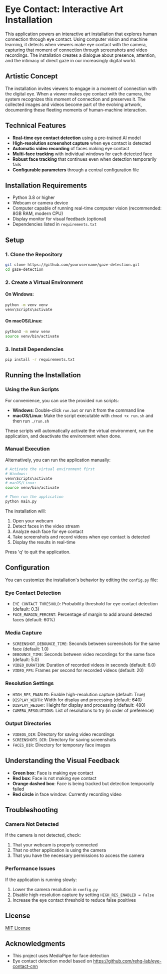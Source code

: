 # Eye Contact: Interactive Art Installation

This application powers an interactive art installation that explores human connection through eye contact. Using computer vision and machine learning, it detects when viewers make eye contact with the camera, capturing that moment of connection through screenshots and video recordings. The installation creates a dialogue about presence, attention, and the intimacy of direct gaze in our increasingly digital world.

## Artistic Concept

The installation invites viewers to engage in a moment of connection with the digital eye. When a viewer makes eye contact with the camera, the system recognizes this moment of connection and preserves it. The collected images and videos become part of the evolving artwork, documenting these fleeting moments of human-machine interaction.

## Technical Features

- **Real-time eye contact detection** using a pre-trained AI model
- **High-resolution screenshot capture** when eye contact is detected
- **Automatic video recording** of faces making eye contact
- **Multi-face tracking** with individual windows for each detected face
- **Robust face tracking** that continues even when detection temporarily fails
- **Configurable parameters** through a central configuration file

## Installation Requirements

- Python 3.8 or higher
- Webcam or camera device
- Computer capable of running real-time computer vision (recommended: 8GB RAM, modern CPU)
- Display monitor for visual feedback (optional)
- Dependencies listed in `requirements.txt`

## Setup

### 1. Clone the Repository

```bash
git clone https://github.com/yourusername/gaze-detection.git
cd gaze-detection
```

### 2. Create a Virtual Environment

#### On Windows:

```bash
python -m venv venv
venv\Scripts\activate
```

#### On macOS/Linux:

```bash
python3 -m venv venv
source venv/bin/activate
```

### 3. Install Dependencies

```bash
pip install -r requirements.txt
```

## Running the Installation

### Using the Run Scripts

For convenience, you can use the provided run scripts:

- **Windows**: Double-click `run.bat` or run it from the command line
- **macOS/Linux**: Make the script executable with `chmod +x run.sh` and then run `./run.sh`

These scripts will automatically activate the virtual environment, run the application, and deactivate the environment when done.

### Manual Execution

Alternatively, you can run the application manually:

```bash
# Activate the virtual environment first
# Windows:
venv\Scripts\activate
# macOS/Linux:
source venv/bin/activate

# Then run the application
python main.py
```

The installation will:
1. Open your webcam
2. Detect faces in the video stream
3. Analyze each face for eye contact
4. Take screenshots and record videos when eye contact is detected
5. Display the results in real-time

Press 'q' to quit the application.



## Configuration

You can customize the installation's behavior by editing the `config.py` file:

### Eye Contact Detection

- `EYE_CONTACT_THRESHOLD`: Probability threshold for eye contact detection (default: 0.3)
- `FACE_MARGIN_PERCENT`: Percentage of margin to add around detected faces (default: 60%)

### Media Capture

- `SCREENSHOT_DEBOUNCE_TIME`: Seconds between screenshots for the same face (default: 1.0)
- `DEBOUNCE_TIME`: Seconds between video recordings for the same face (default: 5.0)
- `VIDEO_DURATION`: Duration of recorded videos in seconds (default: 6.0)
- `VIDEO_FPS`: Frames per second for recorded videos (default: 20)

### Resolution Settings

- `HIGH_RES_ENABLED`: Enable high-resolution capture (default: True)
- `DISPLAY_WIDTH`: Width for display and processing (default: 640)
- `DISPLAY_HEIGHT`: Height for display and processing (default: 480)
- `CAMERA_RESOLUTIONS`: List of resolutions to try (in order of preference)

### Output Directories

- `VIDEOS_DIR`: Directory for saving video recordings
- `SCREENSHOTS_DIR`: Directory for saving screenshots
- `FACES_DIR`: Directory for temporary face images

## Understanding the Visual Feedback

- **Green box**: Face is making eye contact
- **Red box**: Face is not making eye contact
- **Orange dashed box**: Face is being tracked but detection temporarily failed
- **Red circle** in face window: Currently recording video

## Troubleshooting

### Camera Not Detected

If the camera is not detected, check:
1. That your webcam is properly connected
2. That no other application is using the camera
3. That you have the necessary permissions to access the camera

### Performance Issues

If the application is running slowly:
1. Lower the camera resolution in `config.py`
2. Disable high-resolution capture by setting `HIGH_RES_ENABLED = False`
3. Increase the eye contact threshold to reduce false positives

## License

[MIT License](LICENSE)

## Acknowledgments

- This project uses MediaPipe for face detection
- Eye contact detection model based on https://github.com/rehg-lab/eye-contact-cnn